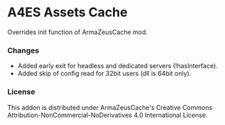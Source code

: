 # A4ES Assets Cache
Overrides init function of ArmaZeusCache mod.

### Changes
- Added early exit for headless and dedicated servers (!hasInterface).
- Added skip of config read for 32bit users (dll is 64bit only).

### License
This addon is distributed under ArmaZeusCache's Creative Commons Attribution-NonCommercial-NoDerivatives 4.0 International License.
